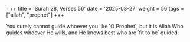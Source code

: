 +++
title = 'Surah 28, Verses 56'
date = '2025-08-27'
weight = 56
tags = ["allah", "prophet"]
+++

You surely cannot guide whoever you like ˹O Prophet˺, but it is Allah Who guides whoever He wills, and He knows best who are ˹fit to be˺ guided.